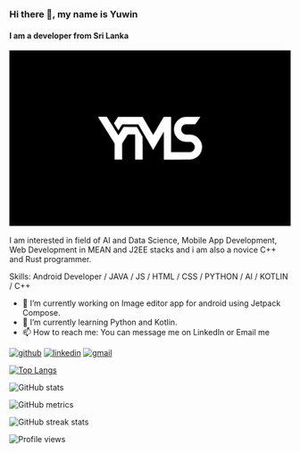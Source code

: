 
### Hi there 👋, my name is Yuwin
#### I am a developer from Sri Lanka
<img src="/YMS.jpg" width="800" > 

I am interested in field of AI and Data Science, Mobile App Development, Web Development in MEAN and J2EE stacks and i am also a novice C++ and Rust programmer.

Skills: Android Developer / JAVA / JS / HTML / CSS / PYTHON / AI / KOTLIN / C++ 

- 🔭 I’m currently working on Image editor app for android using Jetpack Compose. 
- 🌱 I’m currently learning Python and Kotlin. 
- 📫 How to reach me: You can message me on LinkedIn or Email me 


[<img src='https://cdn.jsdelivr.net/npm/simple-icons@3.0.1/icons/github.svg' alt='github' height='40'>](https://github.com/Yuwin98)  [<img src='https://cdn.jsdelivr.net/npm/simple-icons@3.0.1/icons/linkedin.svg' alt='linkedin' height='40'>](https://www.linkedin.com/in/yuwin-sapumana//)  [<img src='https://cdn.jsdelivr.net/npm/simple-icons@3.0.1/icons/gmail.svg' alt='gmail' height='40'>](yuwinsapumana212@gmail.com)    

[![Top Langs](https://github-readme-stats.vercel.app/api/top-langs/?username=Yuwin98)](https://github.com/anuraghazra/github-readme-stats)

![GitHub stats](https://github-readme-stats.vercel.app/api?username=Yuwin98&show_icons=true)  

![GitHub metrics](https://metrics.lecoq.io/Yuwin98)  

![GitHub streak stats](https://github-readme-streak-stats.herokuapp.com/?user=Yuwin98)  

![Profile views](https://gpvc.arturio.dev/Yuwin98)  






